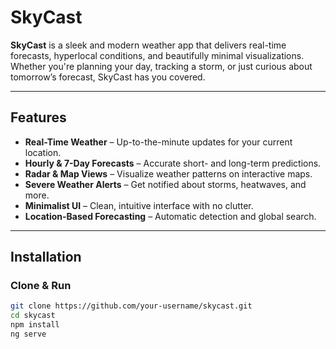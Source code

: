 # SkyCast

**SkyCast** is a sleek and modern weather app that delivers real-time forecasts, hyperlocal conditions, and beautifully minimal visualizations. Whether you're planning your day, tracking a storm, or just curious about tomorrow’s forecast, SkyCast has you covered.

---

## Features

- **Real-Time Weather** – Up-to-the-minute updates for your current location.
- **Hourly & 7-Day Forecasts** – Accurate short- and long-term predictions.
- **Radar & Map Views** – Visualize weather patterns on interactive maps.
- **Severe Weather Alerts** – Get notified about storms, heatwaves, and more.
- **Minimalist UI** – Clean, intuitive interface with no clutter.
- **Location-Based Forecasting** – Automatic detection and global search.

---

## Installation

### Clone & Run

```bash
git clone https://github.com/your-username/skycast.git
cd skycast
npm install
ng serve
```
